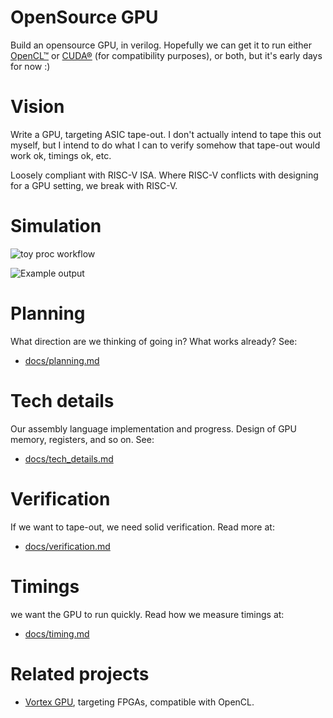 # OpenSource GPU

Build an opensource GPU, in verilog. Hopefully we can get it to run either [OpenCL™](https://www.khronos.org/opencl/) or [CUDA®](https://developer.nvidia.com/cuda-zone) (for compatibility purposes), or both, but it's early days for now :)

# Vision

Write a GPU, targeting ASIC tape-out. I don't actually intend to tape this out myself, but I intend to do what I can to verify somehow that tape-out would work ok, timings ok, etc.

Loosely compliant with RISC-V ISA. Where RISC-V conflicts with designing for a GPU setting, we break with RISC-V.

# Simulation

![toy proc workflow](https://raw.githubusercontent.com/hughperkins/toy_proc/main/docs/img/toy_proc_workflow.png)

![Example output](https://raw.githubusercontent.com/hughperkins/toy_proc/main/docs/img/example_output.png)

# Planning

What direction are we thinking of going in? What works already? See:

- [docs/planning.md](docs/planning.md)

# Tech details

Our assembly language implementation and progress. Design of GPU memory, registers, and so on. See:

- [docs/tech_details.md](docs/tech_details.md)

# Verification

If we want to tape-out, we need solid verification. Read more at:

- [docs/verification.md](docs/verification.md)

# Timings

we want the GPU to run quickly. Read how we measure timings at:

- [docs/timing.md](docs/timing.md)

# Related projects

- [Vortex GPU](https://github.com/vortexgpgpu/vortex), targeting FPGAs, compatible with OpenCL.
